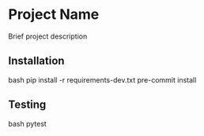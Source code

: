 # Project Name

Brief project description

## Installation

bash
pip install -r requirements-dev.txt
pre-commit install

## Testing

bash
pytest
